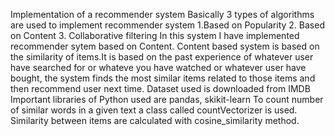 Implementation of a recommender system
Basically 3 types of algorithms are used to implement recommender system
1.Based on Popularity 2. Based on Content 3. Collaborative filtering
In this system I have implemented recommender sytem based on Content.
Content based system is based on the similarity of items.It is based on the past experience of whatever user have searched for or whateve you have watched
or whatever user have bought, the system finds the most similar items related to those items and then recommend user next time.
Dataset used is downloaded from IMDB
Important libraries of Python used are pandas, skikit-learn
To count number of similar words in a given text a class called countVectorizer is used.
Similarity between items are calculated with  cosine_similarity method.

